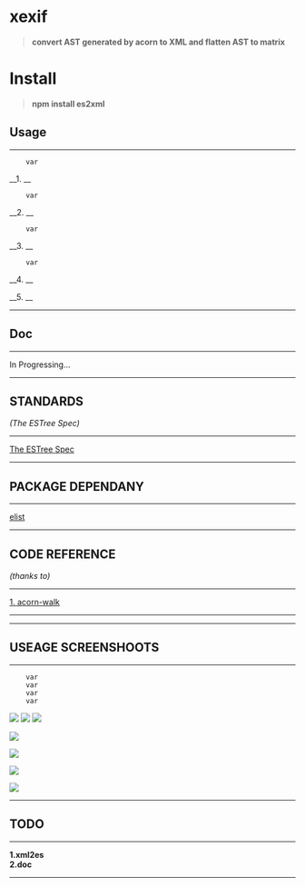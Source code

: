 # xexif
>__convert AST generated by acorn to XML and flatten AST to matrix__

# Install

>__npm install es2xml__


## Usage
-------------------------------------------------------

        var 
__1. __  

        var 
__2. __

        var 
__3. __

        var 
__4. __  

        
__5. __

        
-------------------------------------------------------

## Doc 
-------------------------------------------------------

In Progressing...
        

        

-------------------------------------------------------


## STANDARDS

_(The ESTree Spec)_

---------------------------------------------------------------------------------------
[The ESTree Spec](https://github.com/estree/estree)  

---------------------------------------------------------------------------------------

## PACKAGE DEPENDANY

---------------------------------------------------------
[elist](https://www.npmjs.com/package/elist)

----------------------------------------------------------

## CODE REFERENCE
_(thanks to)_

------------------------------------------------------------------
[1. acorn-walk](https://github.com/acornjs/acorn/tree/master/acorn-walk)  

--------------------------------------------------------------------


----------------------------------------


## USEAGE SCREENSHOOTS

----------------------------------------------

        var 
        var 
        var 
        var 
       

![](/Images/app1s1.0.png)
![](/Images/app1s1.1.png)
![](/Images/app1s1.2.png)

        
        
        
![](/Images/search_and_get.0.png)  

        

![](/Images/listStructure.0.png)

        

![](/Images/listExifTags.0.png)

        

![](/Images/man_Orientation.0.png)

----------------------------------------------


## TODO
-----------------------------------------------
__1.xml2es__<br>
__2.doc__<br>

-----------------------------------------------

